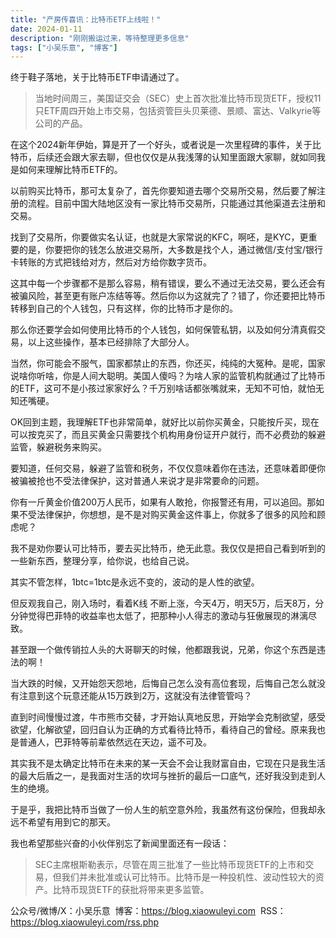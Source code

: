```yaml
---
title: "产房传喜讯：比特币ETF上线啦！"
date: 2024-01-11
description: "刚刚搬运过来，等待整理更多信息"
tags: ["小吴乐意", "博客"]
---
```


终于鞋子落地，关于比特币ETF申请通过了。

> 当地时间周三，美国证交会（SEC）史上首次批准比特币现货ETF，授权11只ETF周四开始上市交易，包括资管巨头贝莱德、景顺、富达、Valkyrie等公司的产品。
> 

在这个2024新年伊始，算是开了一个好头，或者说是一次里程碑的事件，关于比特币，后续还会跟大家去聊，但也仅仅是从我浅薄的认知里面跟大家聊，就如同我是如何来理解比特币ETF的。

以前购买比特币，那可太复杂了，首先你要知道去哪个交易所交易，然后要了解注册的流程。目前中国大陆地区没有一家比特币交易所，只能通过其他渠道去注册和交易。

找到了交易所，你要做实名认证，也就是大家常说的KFC，啊呸，是KYC，更重要的是，你要把你的钱怎么放进交易所，大多数是找个人，通过微信/支付宝/银行卡转账的方式把钱给对方，然后对方给你数字货币。

这其中每一个步骤都不是那么容易，稍有错误，要么不通过无法交易，要么还会有被骗风险，甚至更有账户冻结等等。然后你以为这就完了？错了，你还要把比特币转移到自己的个人钱包，只有这样，你的比特币才是你的。

那么你还要学会如何使用比特币的个人钱包，如何保管私钥，以及如何分清真假交易，以上这些操作，基本已经排除了大部分人。

当然，你可能会不服气，国家都禁止的东西，你还买，纯纯的大冤种。是呢，国家说啥你听啥，你是人间大聪明。美国人傻吗？为啥人家的监管机构就通过了比特币的ETF，这可不是小孩过家家好么？千万别啥话都张嘴就来，无知不可怕，就怕无知还嘴硬。

OK回到主题，我理解ETF也非常简单，就好比以前你买黄金，只能按斤买，现在可以按克买了，而且买黄金只需要找个机构用身份证开户就行，而不必费劲的躲避监管，躲避税务来购买。

要知道，任何交易，躲避了监管和税务，不仅仅意味着你在违法，还意味着即便你被骗被抢也不受法律保护，这对普通人来说才是非常要命的问题。

你有一斤黄金价值200万人民币，如果有人敢抢，你报警还有用，可以追回。那如果不受法律保护，你想想，是不是对购买黄金这件事上，你就多了很多的风险和顾虑呢？

我不是劝你要认可比特币，要去买比特币，绝无此意。我仅仅是把自己看到听到的一些新东西，整理分享，给你说，也给自己说。

其实不管怎样，1btc=1btc是永远不变的，波动的是人性的欲望。

但反观我自己，刚入场时，看着K线 不断上涨，今天4万，明天5万，后天8万，分分钟觉得巴菲特的收益率也太低了，把那种小人得志的激动与狂傲展现的淋漓尽致。

甚至跟一个做传销拉人头的大哥聊天的时候，他都跟我说，兄弟，你这个东西是违法的啊！

当大跌的时候，又开始怨天怨地，后悔自己怎么没有高位套现，后悔自己怎么就没有注意到这个玩意还能从15万跌到2万，这就没有法律管管吗？

直到时间慢慢过渡，牛市熊市交替，才开始认真地反思，开始学会克制欲望，感受欲望，化解欲望，回归自认为正确的方式看待比特币，看待自己的曾经。原来我也是普通人，巴菲特等前辈依然远在天边，遥不可及。

其实我不是太确定比特币在未来的某一天会不会让我财富自由，它现在只是我生活的最大后盾之一，是我面对生活的坎坷与挫折的最后一口底气，还好我没到走到人生的绝境。

于是乎，我把比特币当做了一份人生的航空意外险，我虽然有这份保险，但我却永远不希望有用到它的那天。

我也希望那些兴奋的小伙伴别忘了新闻里面还有一段话：

> SEC主席根斯勒表示，尽管在周三批准了一些比特币现货ETF的上市和交易，但我们并未批准或认可比特币。比特币是一种投机性、波动性较大的资产。比特币现货ETF的获批将带来更多监管。
> 

公众号/微博/X：小吴乐意
 博客：https://blog.xiaowuleyi.com
 RSS：https://blog.xiaowuleyi.com/rss.php
